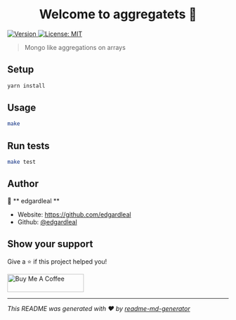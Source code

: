 <h1 align="center">Welcome to aggregatets 👋</h1>
<p>
  <a href="https://www.npmjs.com/package/ts-template" target="_blank">
    <img alt="Version" src="https://img.shields.io/npm/v/ts-template.svg">
  </a>
  <a href="#" target="_blank">
    <img alt="License: MIT" src="https://img.shields.io/badge/License-MIT-yellow.svg" />
  </a>
</p>

> Mongo like aggregations on arrays

## Setup

```sh
yarn install
```

## Usage

```sh
make
```

## Run tests

```sh
make test
```

## Author

👤 ** edgardleal **

* Website: https://github.com/edgardleal
* Github: [@edgardleal](https://github.com/edgardleal)

## Show your support

Give a ⭐️ if this project helped you!

<a href="https://www.buymeacoffee.com/edgardleal" target="_blank"><img src="https://cdn.buymeacoffee.com/buttons/default-orange.png" alt="Buy Me A Coffee" height="41" width="174"></a>

***
_This README was generated with ❤️ by [readme-md-generator](https://github.com/kefranabg/readme-md-generator)_

